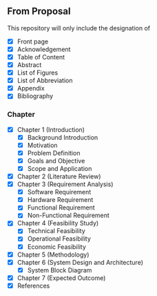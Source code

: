 ## From Proposal 

This repository will only include the designation of 

- [X] Front page
- [X] Acknowledgement
- [X] Table of Content
- [X] Abstract
- [X] List of Figures
- [X] List of Abbreviation
- [X] Appendix
- [X] Bibliography

### Chapter

- [X] Chapter 1 (Introduction)
    - [X] Background Introduction
    - [X] Motivation
    - [X] Problem Definition
    - [X] Goals and Objective
    - [X] Scope and Application
- [X] Chapter 2 (Literature Review)
- [X] Chapter 3 (Requirement Analysis)
    - [X] Software Requirement
    - [X] Hardware Requirement
    - [X] Functional Requirement
    - [X] Non-Functional Requirement
- [X] Chapter 4 (Feasibility Study)
    - [X] Technical Feasibility
    - [X] Operational Feasibility
    - [X] Economic Feasibility
    <!-- - [ ] Scheduling Feasibility -->
- [X] Chapter 5 (Methodology)   
- [X] Chapter 6 (System Design and Architecture) 
    <!-- - [ ] Use Case Diagram
    - [ ] Context Diagram
    - [ ] Data Flow Diagram
    - [ ] Sequence Diagram
    - [ ] Schedule (Gantt Chart)
    - [ ] Cost Estimation -->
    - [X] System Block Diagram
- [X] Chapter 7 (Expected Outcome)
- [X] References
